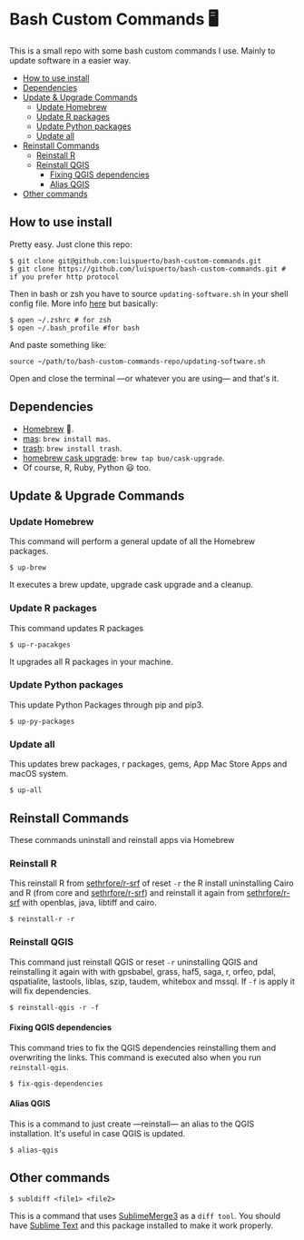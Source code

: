 # Bash Custom Commands :desktop_computer:

This is a small repo with some bash custom commands I use. Mainly to update software in a easier way. 

<!-- MarkdownTOC -->

- [How to use install](#how-to-use-install)
- [Dependencies](#dependencies)
- [Update & Upgrade Commands](#update--upgrade-commands)
	- [Update Homebrew](#update-homebrew)
	- [Update R packages](#update-r-packages)
	- [Update Python packages](#update-python-packages)
	- [Update all](#update-all)
- [Reinstall Commands](#reinstall-commands)
	- [Reinstall R](#reinstall-r)
	- [Reinstall QGIS](#reinstall-qgis)
		- [Fixing QGIS dependencies](#fixing-qgis-dependencies)
		- [Alias QGIS](#alias-qgis)
- [Other commands](#other-commands)

<!-- /MarkdownTOC -->


## How to use install

Pretty easy. Just clone this repo: 

```shell
$ git clone git@github.com:luispuerto/bash-custom-commands.git
$ git clone https://github.com/luispuerto/bash-custom-commands.git # if you prefer http protocol
```

Then in bash or zsh you have to source `updating-software.sh` in your shell config file. More info [here](https://medium.com/devnetwork/how-to-create-your-own-custom-terminal-commands-c5008782a78e) but basically: 

```shell
$ open ~/.zshrc # for zsh
$ open ~/.bash_profile #for bash
```

And paste something like: 

```
source ~/path/to/bash-custom-commands-repo/updating-software.sh
```

Open and close the terminal —or whatever you are using— and that's it. 

## Dependencies

- [Homebrew](https://brew.sh) :beer:.
- [mas](https://github.com/mas-cli/mas): `brew install mas`. 
- [trash](https://hasseg.org/trash/): `brew install trash`. 
- [homebrew cask upgrade](https://github.com/buo/homebrew-cask-upgrade): `brew tap buo/cask-upgrade`. 
- Of course, R, Ruby, Python :smiley: too​. 

## Update & Upgrade Commands

### Update Homebrew

This command will perform a general update of all the Homebrew packages. 

```shell
$ up-brew
```

It executes a brew update, upgrade cask upgrade and a cleanup. 

### Update R packages

This command updates R packages

```shell
$ up-r-pacakges
```

It upgrades all R packages in your machine. 

### Update Python packages

This update Python Packages through pip and pip3. 

```shell
$ up-py-packages
```

### Update all

This updates brew packages, r packages, gems, App Mac Store Apps and macOS system. 

```shell
$ up-all
```

## Reinstall Commands

These commands uninstall and reinstall apps via Homebrew

### Reinstall R

This reinstall R from [sethrfore/r-srf](https://github.com/sethrfore/homebrew-r-srf) of reset `-r` the R install uninstalling Cairo and R (from core and [sethrfore/r-srf](https://github.com/sethrfore/homebrew-r-srf)) and reinstall it again from [sethrfore/r-srf](https://github.com/sethrfore/homebrew-r-srf) with openblas, java, libtiff and cairo.

```shell
$ reinstall-r -r
```

### Reinstall QGIS

This command just reinstall QGIS or reset `-r` uninstalling QGIS and reinstalling it again with with gpsbabel, grass, haf5, saga, r, orfeo, pdal, qspatialite, lastools, liblas, szip, taudem, whitebox and mssql. If `-f` is apply it will fix dependencies. 

```shell
$ reinstall-qgis -r -f 
```

#### Fixing QGIS dependencies

This command tries to fix the QGIS dependencies reinstalling them and overwriting the links. This command is executed also when you run `reinstall-qgis`. 

```shell
$ fix-qgis-dependencies
```

#### Alias QGIS 

This is a command to just create —reinstall— an alias to the QGIS installation. It's useful in case QGIS is updated. 

```shell
$ alias-qgis
```

## Other commands 

```shell
$ subldiff <file1> <file2>
```

This is a command that uses [SublimeMerge3](https://www.sublimerge.com/sm3/) as a `diff tool`. You should have [Sublime Text](https://www.sublimetext.com) and this package installed to make it work properly. 


